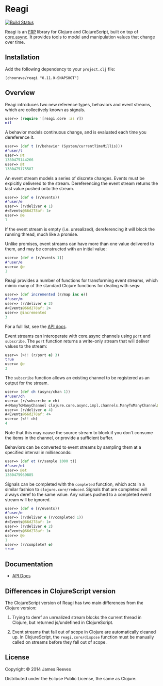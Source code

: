 # Reagi

[![Build Status](https://travis-ci.org/chourave/reagi.png?branch=master)](https://travis-ci.org/chourave/reagi)

Reagi is an [FRP][1] library for Clojure and ClojureScript, built on
top of [core.async][2]. It provides tools to model and manipulation
values that change over time.

[1]: http://en.wikipedia.org/wiki/Functional_reactive_programming
[2]: https://github.com/clojure/core.async

## Installation

Add the following dependency to your `project.clj` file:

    [chourave/reagi "0.11.0-SNAPSHOT"]

## Overview

Reagi introduces two new reference types, behaviors and event streams,
which are collectively known as signals.

```clojure
user=> (require '[reagi.core :as r])
nil
```

A behavior models continuous change, and is evaluated each time you
dereference it.

```clojure
user=> (def t (r/behavior (System/currentTimeMillis)))
#'user/t
user=> @t
1380475144266
user=> @t
1380475175587
```

An event stream models a series of discrete changes. Events must be
expicitly delivered to the stream. Dereferencing the event stream
returns the last value pushed onto the stream.

```clojure
user=> (def e (r/events))
#'user/e
user=> (r/deliver e 1)
#<Events@66d278af: 1>
user=> @e
1
```

If the event stream is empty (i.e. unrealized), dereferencing it will
block the running thread, much like a promise.

Unlike promises, event streams can have more than one value delivered
to them, and may be constructed with an initial value:

```clojure
user=> (def e (r/events 1))
#'user/e
user=> @e
1
```

Reagi provides a number of functions for transforming event streams,
which mimic many of the standard Clojure functions for dealing with
seqs:

```clojure
user=> (def incremented (r/map inc e))
#'user/m
user=> (r/deliver e 2)
#<Events@66d278af: 2>
user=> @incremented
3
```

For a full list, see the [API docs](http://chourave.github.io/reagi/reagi.core.html).

Event streams can interoperate with core.async channels using `port`
and `subscribe`. The `port` function returns a write-only stream that
will deliver values to the stream:

```clojure
user=> (>!! (r/port e) 3)
true
user=> @e
3
```

The `subscribe` function allows an existing channel to be registered
as an output for the stream.

```clojure
user=> (def ch (async/chan 1))
#'user/ch
user=> (r/subscribe e ch)
#<ManyToManyChannel clojure.core.async.impl.channels.ManyToManyChannel@3b4df45f>
user=> (r/deliver e 4)
#<Events@66d278af: 4>
user=> (<!! ch)
4
```

Note that this may cause the source stream to block if you don't
consume the items in the channel, or provide a sufficient buffer.

Behaviors can be converted to event streams by sampling them at a
specified interval in milliseconds:

```clojure
user=> (def et (r/sample 1000 t))
#'user/et
user=> @et
1380475969885
```

Signals can be completed with the `completed` function, which acts in
a similar fashion to `clojure.core/reduced`. Signals that are
completed will always deref to the same value. Any values pushed to a
completed event stream will be ignored.

```clojure
user=> (def e (r/events))
#'user/e
user=> (r/deliver e (r/completed 1))
#<Events@66d278af: 1>
user=> (r/deliver e 2)
#<Events@66d278af: 1>
user=> @e
1
user=> (r/complete? e)
true
```


## Documentation

* [API Docs](http://chourave.github.io/reagi/reagi.core.html)


## Differences in ClojureScript version

The ClojureScript version of Reagi has two main differences from the
Clojure version:

1. Trying to deref an unrealized stream blocks the current thread in
   Clojure, but returned js/undefined in ClojureScript.

2. Event streams that fall out of scope in Clojure are automatically
   cleaned up. In ClojureScript, the `reagi.core/dispose` function
   must be manually called on streams before they fall out of scope.


## License

Copyright © 2014 James Reeves

Distributed under the Eclipse Public License, the same as Clojure.
